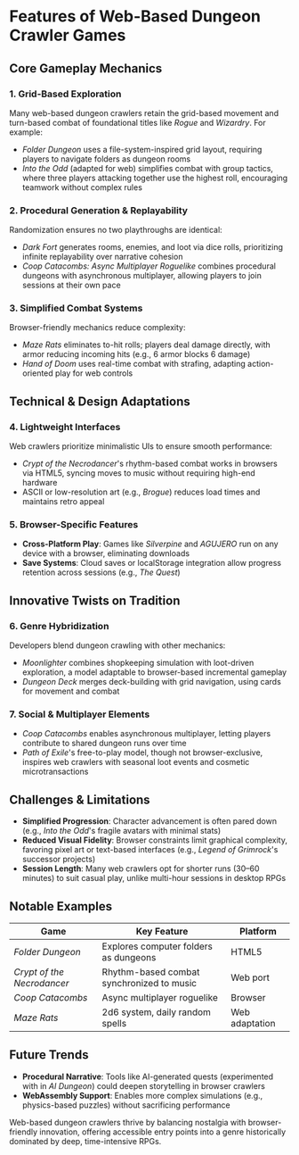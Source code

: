 # Features of Web-Based Dungeon Crawler Games

## Core Gameplay Mechanics

### 1. Grid-Based Exploration
Many web-based dungeon crawlers retain the grid-based movement and turn-based combat of foundational titles like *Rogue* and *Wizardry*. For example:
- *Folder Dungeon* uses a file-system-inspired grid layout, requiring players to navigate folders as dungeon rooms
- *Into the Odd* (adapted for web) simplifies combat with group tactics, where three players attacking together use the highest roll, encouraging teamwork without complex rules

### 2. Procedural Generation & Replayability
Randomization ensures no two playthroughs are identical:
- *Dark Fort* generates rooms, enemies, and loot via dice rolls, prioritizing infinite replayability over narrative cohesion
- *Coop Catacombs: Async Multiplayer Roguelike* combines procedural dungeons with asynchronous multiplayer, allowing players to join sessions at their own pace

### 3. Simplified Combat Systems
Browser-friendly mechanics reduce complexity:
- *Maze Rats* eliminates to-hit rolls; players deal damage directly, with armor reducing incoming hits (e.g., 6 armor blocks 6 damage)
- *Hand of Doom* uses real-time combat with strafing, adapting action-oriented play for web controls

## Technical & Design Adaptations

### 4. Lightweight Interfaces
Web crawlers prioritize minimalistic UIs to ensure smooth performance:
- *Crypt of the Necrodancer*'s rhythm-based combat works in browsers via HTML5, syncing moves to music without requiring high-end hardware
- ASCII or low-resolution art (e.g., *Brogue*) reduces load times and maintains retro appeal

### 5. Browser-Specific Features
- **Cross-Platform Play**: Games like *Silverpine* and *AGUJERO* run on any device with a browser, eliminating downloads
- **Save Systems**: Cloud saves or localStorage integration allow progress retention across sessions (e.g., *The Quest*)

## Innovative Twists on Tradition

### 6. Genre Hybridization
Developers blend dungeon crawling with other mechanics:
- *Moonlighter* combines shopkeeping simulation with loot-driven exploration, a model adaptable to browser-based incremental gameplay
- *Dungeon Deck* merges deck-building with grid navigation, using cards for movement and combat

### 7. Social & Multiplayer Elements
- *Coop Catacombs* enables asynchronous multiplayer, letting players contribute to shared dungeon runs over time
- *Path of Exile*'s free-to-play model, though not browser-exclusive, inspires web crawlers with seasonal loot events and cosmetic microtransactions

## Challenges & Limitations
- **Simplified Progression**: Character advancement is often pared down (e.g., *Into the Odd*'s fragile avatars with minimal stats)
- **Reduced Visual Fidelity**: Browser constraints limit graphical complexity, favoring pixel art or text-based interfaces (e.g., *Legend of Grimrock*'s successor projects)
- **Session Length**: Many web crawlers opt for shorter runs (30–60 minutes) to suit casual play, unlike multi-hour sessions in desktop RPGs

## Notable Examples
| Game | Key Feature | Platform |
|------|-------------|----------|
| *Folder Dungeon* | Explores computer folders as dungeons | HTML5 |
| *Crypt of the Necrodancer* | Rhythm-based combat synchronized to music | Web port |
| *Coop Catacombs* | Async multiplayer roguelike | Browser |
| *Maze Rats* | 2d6 system, daily random spells | Web adaptation |

## Future Trends
- **Procedural Narrative**: Tools like AI-generated quests (experimented with in *AI Dungeon*) could deepen storytelling in browser crawlers
- **WebAssembly Support**: Enables more complex simulations (e.g., physics-based puzzles) without sacrificing performance

Web-based dungeon crawlers thrive by balancing nostalgia with browser-friendly innovation, offering accessible entry points into a genre historically dominated by deep, time-intensive RPGs.

